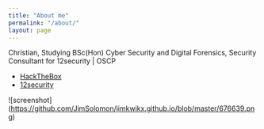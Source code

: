 ```yaml
---
title: "About me"
permalink: "/about/"
layout: page
---
```





Christian, Studying BSc(Hon) Cyber Security and Digital Forensics, Security Consultant for 12security | OSCP

- [HackTheBox](https://www.hackthebox.eu/home/users/profile/222358)
- [12security](http://12security.com)





![screenshot] (https://github.com/JimSolomon/jimkwikx.github.io/blob/master/676639.png)

